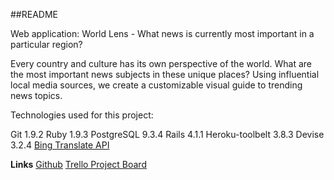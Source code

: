 ##README



Web application:
World Lens - What news is currently most important in a particular region?

Every country and culture has its own perspective of the world. What are the most important news subjects in these unique places? Using influential local media sources, we create a customizable visual guide to trending news topics.

Technologies used for this project:

Git  1.9.2
Ruby 1.9.3
PostgreSQL 9.3.4
Rails 4.1.1
Heroku-toolbelt 3.8.3
Devise 3.2.4
<a href="https://github.com/CodeBlock/bing_translator-gem">Bing Translate API</a>


**Links**
<a href="https://github.com/ChrisMLee/news-zones">Github</a>
<a href ="https://trello.com/b/D8gyZaoL/team-american-dream">Trello Project Board</a>